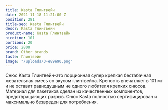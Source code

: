 ```yaml
---
title: Kasta Глинтвейн
date: 2021-11-18 11:21:00 Z
position: 281
title-seo: Kasta Глинтвейн
descr: Kasta Глинтвейн
product-name: Kasta Глинтвейн
nicotine: 101
portions: 20
price: 2800
brand: Other brands
taste: Глинтвейн
image: "/uploads/3-e89e90.png"
---
```


Снюс Kasta Глинтвейн-это порционная супер крепкая бестабачная жевательная смесь со вкусом глинтвейна.
Крепость впечатляет в 101 мг и не оставит равнодушным не одного любителя крепких снюсов.
Материал для пакетиков сделан из качественных компонентов, предотвращающих разрыв.
Снюс Kasta полностью сертифицирован и максимально безвреден для потребления.
